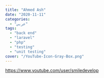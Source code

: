 ```yaml
---
title: "Ahmed Ash"
date: "2020-11-11"
categories:
  - "عربي"
tags:
  - "back end"
  - "laravel"
  - "php"
  - "testing"
  - "unit testing"
cover: "/YouTube-Icon-Gray-Box.png"
---
```


https://www.youtube.com/user/smiledevelop
